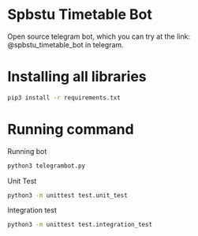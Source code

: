 # Spbstu Timetable Bot

Open source telegram bot, which you can try at the link: @spbstu_timetable_bot in telegram.

# Installing all libraries

```bash
pip3 install -r requirements.txt
```
# Running command

Running bot

```bash
python3 telegrambot.py
```

Unit Test
```bash
python3 -m unittest test.unit_test 
```

Integration test

```bash
python3 -m unittest test.integration_test
```
